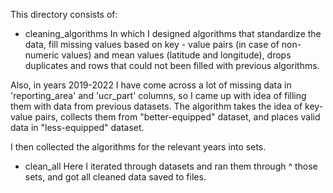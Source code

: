 This directory consists of:

- cleaning_algorithms
In which I designed algorithms that standardize the data, fill missing values based on
key - value pairs (in case of non-numeric values) and mean values (latitude and longitude),
drops duplicates and rows that could not been filled with previous algorithms.

Also, in years 2019-2022 I have come across a lot of missing data in 'reporting_area' and
'ucr_part' columns, so I came up with idea of filling them with data from previous datasets. 
The algorithm takes the idea of key-value pairs, collects them from "better-equipped" dataset,
and places valid data in "less-equipped" dataset. 

I then collected the algorithms for the relevant years into sets. 

- clean_all 
Here I iterated through datasets and ran them through ^ those sets, 
and got all cleaned data saved to files. 
